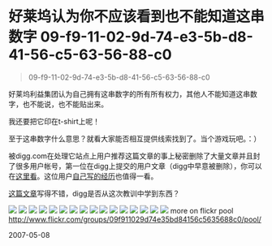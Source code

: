 # 好莱坞认为你不应该看到也不能知道这串数字 09-f9-11-02-9d-74-e3-5b-d8-41-56-c5-63-56-88-c0

> 09-f9-11-02-9d-74-e3-5b-d8-41-56-c5-63-56-88-c0

好莱坞利益集团认为自己拥有这串数字的所有所有权力，其他人不能知道这串数字，也不能说，也不能贴出来。

我还要把它印在t-shirt上呢！

至于这串数字什么意思？就看大家能否相互提供线索找到了。当个游戏玩吧。：）

被digg.com在处理它站点上用户推荐这篇文章的事上秘密删除了大量文章并且封了很多用户帐号，第一位在digg上提交的用户文章（digg中早意被删除），你可以在[这里看](http://www.cjmillisock.com/extras/digg/SpreadThisStory/Spread_This_Number_Again.htm)。这位用户[自己写的经历](http://www.cjmillisock.com/2007/05/how-i-got-banned-from-digg.html)也值得一看。

[这篇文章](http://blog.outer-court.com/archive/2007-05-08-n54.html)写得不错，digg是否从这次教训中学到东西？

![](http://farm1.static.flickr.com/168/483541511_12ebc3279a.jpg)
![](http://farm1.static.flickr.com/207/483152498_7714a6463e_o.jpg)
![](http://farm1.static.flickr.com/224/482870167_22efbcb546_o.jpg)
![](http://farm1.static.flickr.com/194/482957349_2140b80789_o.jpg)
![](http://www.wired.com/images/slideshow/2007/05/gallery_underwire/collage.jpg)
![](http://farm1.static.flickr.com/208/480600964_2f7a8c9b00_o.jpg)
![](http://farm1.static.flickr.com/221/482791397_ab73b237f8_o.jpg)
![](http://farm1.static.flickr.com/183/482072091_8c7228dd0a.jpg)
![](http://farm1.static.flickr.com/196/480985380_4676dd5e03_o.jpg)
![](http://farm1.static.flickr.com/188/481387363_35196c39a0.jpg)
![](http://farm1.static.flickr.com/176/480583212_6ceff174ce.jpg)
![](http://farm1.static.flickr.com/225/481459411_1841629099.jpg)
![](http://www.wired.com/images/slideshow/2007/05/gallery_underwire/fireworks.jpg)
![](http://farm1.static.flickr.com/207/484237999_663cd7031d.jpg)
![](http://farm1.static.flickr.com/217/483857573_388201a201.jpg)
![](http://farm1.static.flickr.com/170/483182080_fbe6394a76.jpg)
more on flickr pool
http://www.flickr.com/groups/09f911029d74e35bd84156c5635688c0/pool/


2007-05-08